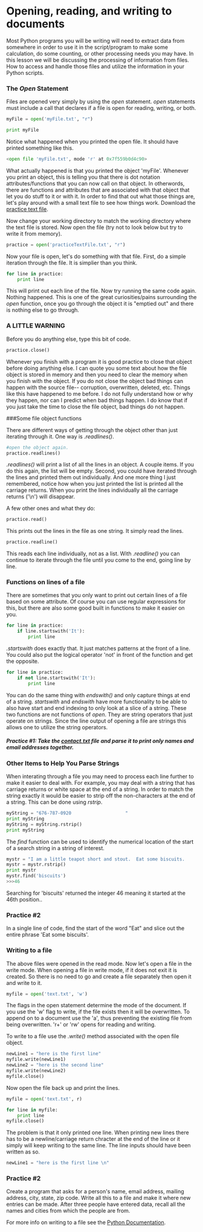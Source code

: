 
# Opening, reading, and writing to documents

Most Python programs you will be writing will need to extract data from somewhere in order to use it in the script/program to make some calculation, do some counting, or other processing needs you may have.  In this lesson we will be discussing the processing of information from files.  How to access and handle those files and utilize the information in your Python scripts.

### The _Open_ Statement

Files are opened very simply by using the _open_ statement.  _open_ statements must include a call that declares if a file is open for reading, writing, or both.  

```python
myFile = open('myFile.txt', "r")

print myFile
```

Notice what happened when you printed the open file.  It should have printed something like this.

```python
<open file 'myFile.txt', mode 'r' at 0x7f559b0d4c90>
```

What actually happened is that you printed the object 'myFile'.  Whenever you print an object, this is telling you that there is dot notation attributes/functions that you can now call on that object.  In otherwords, there are functions and attributes that are associated with that object that let you do stuff to it or with it.  In order to find that out what those things are, let's play around with a small text file to see how things work.  Download the [practice text file](/practiceTextFile.txt).

Now change your working directory to match the working directory where the text file is stored. Now open the file (try not to look below but try to write it from memory).

```python
practice = open('practiceTextFile.txt', "r")

```

Now your file is open, let's do something with that file.  First, do a simple iteration through the file.  It is simplier than you think.

```python
for line in practice:
	print line
```

This will print out each line of the file.  Now try running the same code again.  Nothing happened.  This is one of the great curiosities/pains surrounding the _open_ function, once you go through the object it is "emptied out" and there is nothing else to go through.

### A LITTLE WARNING

Before you do anything else, type this bit of code.

```python
practice.close()
```
Whenever you finish with a program it is good practice to close that object before doing anything else.  I can quote you some text about how the file object is stored in memory and then you need to clear the memory when you finish with the object.  If you do not close the object bad things can happen with the source file-- corruption, overwritten, deleted, etc.  Things like this have happened to me before.  I do not fully understand how or why they happen, nor can I predict when bad things happen.  I do know that if you just take the time to close the file object, bad things do not happen.  

###Some file object functions

There are different ways of getting through the object other than just iterating through it.  One way is _.readlines()_.

```python
#open the object again.
practice.readlines()
```
_.readlines()_ will print a list of all the lines in an object.  A couple items.  If you do this again, the list will be empty.  Second, you could have iterated through the lines and printed them out individually.  And one more thing I just remembered, notice how when you just printed the list is printed all the carriage returns.  When you print the lines individually all the carriage returns ('\n') will disappear. 

A few other ones and what they do:

```python
practice.read()
``` 
This prints out the lines in the file as one string.  It simply read the lines.

```python
practice.readline()
```
This reads each line individually, not as a list.  With _.readline()_ you can continue to iterate through the file until you come to the end, going line by line.  



### Functions on lines of a file

There are sometimes that you only want to print out certain lines of a file based on some attribute.  Of course you can use regular expressions for this, but there are also some good built in functions to make it easier on you.  

```python
for line in practice:
	if line.startswith('It'):
		print line
```
_.startswith_ does exactly that.  It just matches patterns at the front of a line.  You could also put the logical operator 'not' in front of the function and get the opposite.

```python
for line in practice:
	if not line.startswith('It'):
		print line
```  
You can do the same thing with _endswith()_ and only capture things at end of a string. _startswith_ and _endswith_ have more functionality to be able to also have start and end indexing to only look at a slice of a string.  These two functions are not functions of _open_.  They are string operators that just operate on strings.  Since the line output of opening a file are strings this allows one to utilize the string operators.  

##### Practice #1: Take the [contact.txt]() file and parse it to print only names and email addresses together.

### Other Items to Help You Parse Strings

When interating through a file you may need to process each line further to make it easier to deal with.  For example, you may deal with a string that has carriage returns or white space at the end of a string.  In order to match the string exactly it would be easier to strip off the non-characters at the end of a string.  This can be done using _rstrip_.

```python
myString = "676-787-0920                    "
print myString
myString = myString.rstrip()
print myString

```

The _find_ function can be used to identify the numerical location of the start of a search string in a string of interest.  

```python
mystr = "I am a little teapot short and stout.  Eat some biscuits.      "
mystr = mystr.rstrip()
print mystr 
mystr.find('biscuits')
>>>46
```

Searching for 'biscuits' returned the integer 46 meaning it started at the 46th position..

### Practice #2

In a single line of code, find the start of the word "Eat" and slice out the entire phrase 'Eat some biscuits'.


### Writing to a file

The above files were opened in the read mode.  Now let's open a file in the write mode.  When opening a file in write mode, if it does not exit it is created.  So there is no need to go and create a file separately then open it and write to it.  

```python
myfile = open('text.txt', 'w')
```
The flags in the open statement determine the mode of the document.  If you use the 'w' flag to write, if the file exists then it will be overwritten.  To append on to a document use the 'a', thus preventing the existing file from being overwritten.  'r+' or 'rw' opens for reading and writing.  

To write to a file use the _.write()_ method associated with the open file object.  

```python
newLine1 = "here is the first line"
myfile.write(newLine1)
newLine2 = "here is the second line"
myfile.write(newLine2)
myfile.close()
```
Now open the file back up and print the lines.

```python
myfile = open('text.txt', r)

for line in myfile:
	print line
myfile.close()
```
The problem is that it only printed one line.  When printing new lines there has to be a newline/carriage return chracter at the end of the line or it simply will keep writing to the same line.  The line inputs should have been written as so.

```python
newLine1 = "here is the first line \n"
```

### Practice #2

Create a program that asks for a person's name, email address, mailing address, city, state, zip code.  Write all this to a file and make it where new entries can be made.  After three people have entered data, recall all the names and cities from which the people are from.


For more info on writing to a file see the [Python Documentation](https://docs.python.org/2/tutorial/inputoutput.html#reading-and-writing-files).

